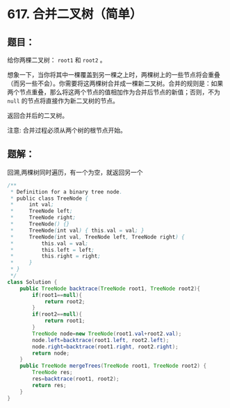 # 617. 合并二叉树（简单）
## 题目：
给你两棵二叉树： `root1` 和 `root2` 。

想象一下，当你将其中一棵覆盖到另一棵之上时，两棵树上的一些节点将会重叠（而另一些不会）。你需要将这两棵树合并成一棵新二叉树。合并的规则是：如果两个节点重叠，那么将这两个节点的值相加作为合并后节点的新值；否则，不为 `null` 的节点将直接作为新二叉树的节点。

返回合并后的二叉树。

注意: 合并过程必须从两个树的根节点开始。
## 题解：
回溯,两棵树同时遍历，有一个为空，就返回另一个
```java
/**
 * Definition for a binary tree node.
 * public class TreeNode {
 *     int val;
 *     TreeNode left;
 *     TreeNode right;
 *     TreeNode() {}
 *     TreeNode(int val) { this.val = val; }
 *     TreeNode(int val, TreeNode left, TreeNode right) {
 *         this.val = val;
 *         this.left = left;
 *         this.right = right;
 *     }
 * }
 */
class Solution {
    public TreeNode backtrace(TreeNode root1, TreeNode root2){
        if(root1==null){
            return root2;
        }
        if(root2==null){
            return root1;
        }
        TreeNode node=new TreeNode(root1.val+root2.val);
        node.left=backtrace(root1.left, root2.left);
        node.right=backtrace(root1.right, root2.right);
        return node;
    }
    public TreeNode mergeTrees(TreeNode root1, TreeNode root2) {
        TreeNode res;
        res=backtrace(root1, root2);
        return res;
    }
}
```